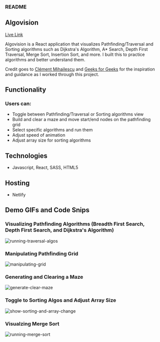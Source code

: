 ### README

## Algovision

[Live Link](https://algovision-project.netlify.app/)

Algovision is a React application that visualizes Pathfinding/Traversal and Sorting algorithms such as Dijkstra's Algorithm, A* Search, Depth First Traversal, Merge Sort, Insertion Sort, and more. I built this to practice algorithms and better understand them.

Credit goes to [Clément Mihailescu](https://www.youtube.com/watch?v=msttfIHHkak) and [Geeks for Geeks](https://www.geeksforgeeks.org/) for the inspiration and guidance as I worked through this project.

## Functionality

### Users can:
* Toggle between Pathfinding/Traversal or Sorting algorithms view
* Build and clear a maze and move start/end nodes on the pathfinding grid
* Select specific algorithms and run them
* Adjust speed of animation
* Adjust array size for sorting algorithms

## Technologies
* Javascript, React, SASS, HTML5

## Hosting
* Netlify

## Demo GIFs and Code Snips

### Visualizing Pathfinding Algorithms (Breadth First Search, Depth First Search, and Dijkstra's Algorithm)

![running-traversal-algos](https://user-images.githubusercontent.com/82901917/195257655-8a2c7ada-73b8-4a46-a91a-99d273d1e84e.gif)

### Manipulating Pathfinding Grid

![manipulating-grid](https://user-images.githubusercontent.com/82901917/195257470-b960e539-1e85-4990-bd17-4a470b4ff981.gif)

### Generating and Clearing a Maze

![generate-clear-maze](https://user-images.githubusercontent.com/82901917/195257563-a3bb6192-7c9a-4624-aa44-e4b6e7c41abf.gif)

### Toggle to Sorting Algos and Adjust Array Size

![show-sorting-and-array-change](https://user-images.githubusercontent.com/82901917/195257719-f93a57dd-034d-4d85-8fd8-db7c43545ecb.gif)

### Visualzing Merge Sort

![running-merge-sort](https://user-images.githubusercontent.com/82901917/195257774-a9d800ee-43e3-415d-a54a-6724fead1da6.gif)



